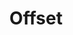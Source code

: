 ---
title: Offset
image: image.png
filter: filter-offsets

content:
    items: 
        - '@taxonomy.function': stud_shift
        - '@taxonomy.function': stud_lift
        - '@taxonomy.function': axle_shift
    order:
        by: date
        dir: desc
    limit: 12
    pagination: true

form:
    name: filter-offsets
    id: items-filter
    fields:
        -
            name: offset_type
            label: Type
            type: select
            id: offset_type
            options:
                'all': '- All -'
                'stud_lift': 'Stud Lift'
                'stud_shift': 'Stud Shift'
                'axle_shift': 'Axle Shift'

        - 
            name: offset_length
            label: Length
            type: select
            id: offset_length
            options:
                'all': '- All -'
                '1'  : '01 LDU'
                '2'  : '02 LDU'
                '5'  : '05 LDU | 1/4 Stud'
                '10' : '10 LDU | 1/2 Stud'

    buttons:
        submit:
            value: Filter
    process:
        redirect: >-
            /techs/offset/{% 
                set offset_length = form.value.offset_length                                     %}{%
                set offset_length = offset_length|slice(0,3) == 'all' ? 'all' : offset_length    %}{%
                set offset_type   = form.value.offset_type                                       %}{%
                if offset_type == 'all'                                                          %}{%
                    if offset_length != 'all'                                                    %}{%
                        set filter = 'offset_length:' ~ offset_length                            %}{%
                    endif                                                                        %}{%
                else                                                                             %}{%
                    if offset_length != 'all'                                                    %}{%
                        set filter = offset_type ~ '_length:' ~ offset_length                    %}{%
                    else                                                                         %}{%
                        set filter = 'function:' ~ offset_type                                   %}{%
                    endif                                                                        %}{%
                endif                                                                            %}{{ filter }}

---